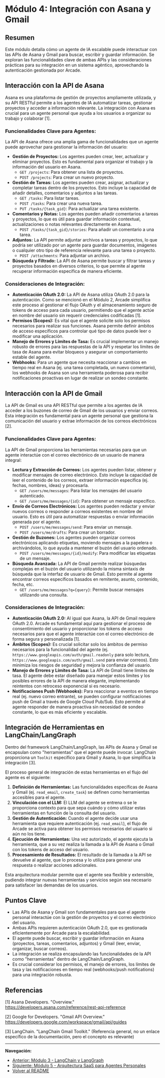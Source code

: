 # Módulo 4: Integración con Asana y Gmail

## Resumen

Este módulo detalla cómo un agente de IA escalable puede interactuar con las APIs de Asana y Gmail para buscar, escribir y guardar información. Se exploran las funcionalidades clave de ambas APIs y las consideraciones prácticas para su integración en un sistema agéntico, aprovechando la autenticación gestionada por Arcade.

## Interacción con la API de Asana

Asana es una plataforma de gestión de proyectos ampliamente utilizada, y su API RESTful permite a los agentes de IA automatizar tareas, gestionar proyectos y acceder a información relevante. La integración con Asana es crucial para un agente personal que ayuda a los usuarios a organizar su trabajo y colaborar [1].

### Funcionalidades Clave para Agentes:

La API de Asana ofrece una amplia gama de funcionalidades que un agente puede aprovechar para gestionar la información del usuario:

*   **Gestión de Proyectos:** Los agentes pueden crear, leer, actualizar y eliminar proyectos. Esto es fundamental para organizar el trabajo y la información del usuario en Asana.
    *   `GET /projects`: Para obtener una lista de proyectos.
    *   `POST /projects`: Para crear un nuevo proyecto.
*   **Gestión de Tareas:** Los agentes pueden crear, asignar, actualizar y completar tareas dentro de los proyectos. Esto incluye la capacidad de añadir detalles, comentarios y adjuntos a las tareas.
    *   `GET /tasks`: Para listar tareas.
    *   `POST /tasks`: Para crear una nueva tarea.
    *   `PUT /tasks/{task_gid}`: Para actualizar una tarea existente.
*   **Comentarios y Notas:** Los agentes pueden añadir comentarios a tareas y proyectos, lo que es útil para guardar información contextual, actualizaciones o notas relevantes directamente en Asana.
    *   `POST /tasks/{task_gid}/stories`: Para añadir un comentario a una tarea.
*   **Adjuntos:** La API permite adjuntar archivos a tareas y proyectos, lo que podría ser utilizado por un agente para guardar documentos, imágenes o cualquier otro tipo de referencia relevante para una tarea o proyecto.
    *   `POST /attachments`: Para adjuntar un archivo.
*   **Búsqueda y Filtrado:** La API de Asana permite buscar y filtrar tareas y proyectos basados en diversos criterios, lo que permite al agente recuperar información específica de manera eficiente.

### Consideraciones de Integración:

*   **Autenticación OAuth 2.0:** La API de Asana utiliza OAuth 2.0 para la autenticación. Como se mencionó en el Módulo 2, Arcade simplifica este proceso al gestionar el flujo OAuth y el almacenamiento seguro de tokens de acceso para cada usuario, permitiendo que el agente actúe en nombre del usuario sin requerir credenciales codificadas [1].
*   **Permisos (Scopes):** Es vital que el agente solicite solo los permisos necesarios para realizar sus funciones. Asana permite definir ámbitos de acceso específicos para controlar qué tipo de datos puede leer o modificar una aplicación.
*   **Manejo de Errores y Límites de Tasa:** Es crucial implementar un manejo robusto de errores para las respuestas de la API y respetar los límites de tasa de Asana para evitar bloqueos y asegurar un comportamiento estable del agente.
*   **Webhooks:** Para un agente que necesita reaccionar a cambios en tiempo real en Asana (ej. una tarea completada, un nuevo comentario), los webhooks de Asana son una herramienta poderosa para recibir notificaciones proactivas en lugar de realizar un sondeo constante.

## Interacción con la API de Gmail

La API de Gmail es una API RESTful que permite a los agentes de IA acceder a los buzones de correo de Gmail de los usuarios y enviar correos. Esta integración es fundamental para un agente personal que gestiona la comunicación del usuario y extrae información de los correos electrónicos [2].

### Funcionalidades Clave para Agentes:

La API de Gmail proporciona las herramientas necesarias para que un agente interactúe con el correo electrónico de un usuario de manera integral:

*   **Lectura y Extracción de Correos:** Los agentes pueden listar, obtener y modificar mensajes de correo electrónico. Esto incluye la capacidad de leer el contenido de los correos, extraer información específica (ej. fechas, nombres, ideas) y procesarla.
    *   `GET /users/me/messages`: Para listar los mensajes del usuario autenticado.
    *   `GET /users/me/messages/{id}`: Para obtener un mensaje específico.
*   **Envío de Correos Electrónicos:** Los agentes pueden redactar y enviar nuevos correos o responder a correos existentes en nombre del usuario. Esto es útil para automatizar respuestas o enviar información generada por el agente.
    *   `POST /users/me/messages/send`: Para enviar un mensaje.
    *   `POST /users/me/drafts`: Para crear un borrador.
*   **Gestión de Buzones:** Los agentes pueden organizar correos electrónicos aplicando etiquetas, moviendo mensajes a la papelera o archivándolos, lo que ayuda a mantener el buzón del usuario ordenado.
    *   `POST /users/me/messages/{id}/modify`: Para modificar las etiquetas de un mensaje.
*   **Búsqueda Avanzada:** La API de Gmail permite realizar búsquedas complejas en el buzón del usuario utilizando la misma sintaxis de búsqueda que la interfaz de usuario de Gmail. Esto permite al agente encontrar correos específicos basados en remitente, asunto, contenido, fecha, etc.
    *   `GET /users/me/messages?q={query}`: Permite buscar mensajes utilizando una consulta.

### Consideraciones de Integración:

*   **Autenticación OAuth 2.0:** Al igual que Asana, la API de Gmail requiere OAuth 2.0. Arcade es fundamental aquí para gestionar el proceso de consentimiento del usuario y proporcionar los tokens de acceso necesarios para que el agente interactúe con el correo electrónico de forma segura y personalizada [1].
*   **Ámbitos (Scopes):** Es crucial solicitar solo los ámbitos de permiso necesarios para la funcionalidad del agente (ej. `https://www.googleapis.com/auth/gmail.readonly` para solo lectura, `https://www.googleapis.com/auth/gmail.send` para enviar correos). Esto minimiza los riesgos de seguridad y mejora la confianza del usuario.
*   **Manejo de Errores y Límites de Tasa:** La API de Gmail tiene límites de tasa. El agente debe estar diseñado para manejar estos límites y los posibles errores de la API de manera elegante, implementando reintentos con retroceso exponencial si es necesario.
*   **Notificaciones Push (Webhooks):** Para reaccionar a eventos en tiempo real (ej. nuevo correo entrante), se pueden configurar notificaciones push de Gmail a través de Google Cloud Pub/Sub. Esto permite al agente responder de manera proactiva sin necesidad de sondeo constante, lo que es más eficiente y escalable.

## Integración de Herramientas en LangChain/LangGraph

Dentro del framework LangChain/LangGraph, las APIs de Asana y Gmail se encapsulan como "herramientas" que el agente puede invocar. LangChain proporciona un `Toolkit` específico para Gmail y Asana, lo que simplifica la integración [3].

El proceso general de integración de estas herramientas en el flujo del agente es el siguiente:

1.  **Definición de Herramientas:** Las funcionalidades específicas de Asana y Gmail (ej. `read_email`, `create_task`) se definen como herramientas accesibles para el agente.
2.  **Vinculación con el LLM:** El LLM del agente se entrena o se le proporciona contexto para que sepa cuándo y cómo utilizar estas herramientas en función de la consulta del usuario.
3.  **Gestión de Autenticación:** Cuando el agente decide usar una herramienta que requiere autenticación (ej. `read_email`), el flujo de Arcade se activa para obtener los permisos necesarios del usuario si aún no los tiene.
4.  **Ejecución de Herramientas:** Una vez autorizado, el agente ejecuta la herramienta, que a su vez realiza la llamada a la API de Asana o Gmail con los tokens de acceso del usuario.
5.  **Procesamiento de Resultados:** El resultado de la llamada a la API se devuelve al agente, que lo procesa y lo utiliza para generar una respuesta o realizar acciones adicionales.

Esta arquitectura modular permite que el agente sea flexible y extensible, pudiendo integrar nuevas herramientas y servicios según sea necesario para satisfacer las demandas de los usuarios.

## Puntos Clave

- Las APIs de Asana y Gmail son fundamentales para que el agente personal interactúe con la gestión de proyectos y el correo electrónico del usuario.
- Ambas APIs requieren autenticación OAuth 2.0, que es gestionada eficientemente por Arcade para la escalabilidad.
- El agente puede buscar, escribir y guardar información en Asana (proyectos, tareas, comentarios, adjuntos) y Gmail (leer, enviar, organizar, buscar correos).
- La integración se realiza encapsulando las funcionalidades de la API como "herramientas" dentro de LangChain/LangGraph.
- Es crucial considerar los permisos, el manejo de errores, los límites de tasa y las notificaciones en tiempo real (webhooks/push notifications) para una integración robusta.

## Referencias

[1] Asana Developers. "Overview." https://developers.asana.com/reference/rest-api-reference

[2] Google for Developers. "Gmail API Overview." https://developers.google.com/workspace/gmail/api/guides

[3] LangChain. "LangChain Gmail Toolkit." (Referencia general, no un enlace específico de la documentación, pero el concepto es relevante)

---

**Navegación:**
- [Anterior: Módulo 3 - LangChain y LangGraph](03_langchain_langgraph.md)
- [Siguiente: Módulo 5 - Arquitectura SaaS para Agentes Personales](05_arquitectura_saas.md)
- [Volver al README](README_part2.md)


